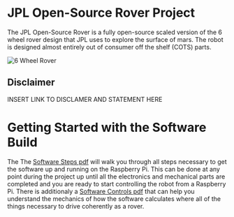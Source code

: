 # JPL Open-Source Rover Project
The JPL Open-Source Rover is a fully open-source scaled version of the 6 wheel rover design that JPL uses to explore the surface of mars. The robot is designed almost entirely out of consumer off the shelf (COTS) parts.

![6 Wheel Rover](https://github.jpl.nasa.gov/ejunkins/osr/blob/master/images/rover.png)

## Disclaimer
INSERT LINK TO DISCLAMER AND STATEMENT HERE


# Getting Started with the Software Build
The The [Software Steps pdf](https://github.jpl.nasa.gov/ejunkins/osr/blob/master/Software/Software%20Steps.pdf) will walk you through all steps necessary to get the software up and running on the Raspberry Pi. This can be done at any point during the project up until all the electronics and mechanical parts are completed and you are ready to start controlling the robot from a Raspberry Pi. There is additionaly a [Software Controls pdf](https://github.jpl.nasa.gov/ejunkins/osr/blob/master/Software/Software%20Controls.pdf) that can help you understand the mechanics of how the software calculates where all of the things necessary to drive coherently as a rover. 
